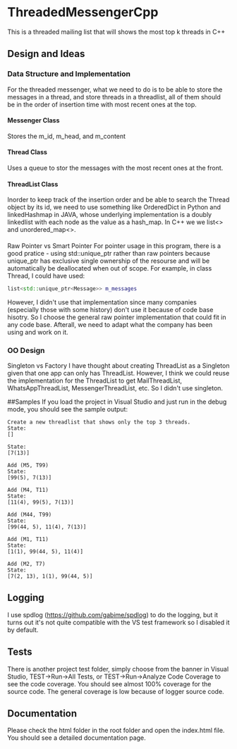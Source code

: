 # ThreadedMessengerCpp
This is a threaded mailing list that will shows the most top k threads in C++

## Design and Ideas
### Data Structure and Implementation
For the threaded messenger, what we need to do is to be able to store the messages in a thread,
and store threads in a threadlist, all of them should be in the order of insertion time with most recent ones at the top.
#### Messenger Class
Stores the m_id, m_head, and m_content
#### Thread Class
Uses a queue to stor the messages with the most recent ones at the front.
#### ThreadList Class
Inorder to keep track of the insertion order and be able to search the Thread object by its id, we need to use something like OrderedDict in Python and linkedHashmap in JAVA,
whose underlying implementation is a doubly linkedlist with each node as the value as a hash_map. In C++ we we list<> and unordered_map<>.
####
Raw Pointer vs Smart Pointer
For pointer usage in this program, there is a good pratice - using std::unique_ptr rather than raw pointers because unique_ptr has exclusive single ownership of the resourse and will be automatically be deallocated when out of scope. 
For example, in class Thread, I could have used:

```Cpp
list<std::unique_ptr<Message>> m_messages
```

However, I didn't use that implementation since many companies (especially those with some history) don't use it because of code base hisotry. So I choose the general raw pointer implementation that could fit in any code base. Afterall, we need to adapt what the company has been using and work on it.

### OO Design
Singleton vs Factory
I have thought about creating ThreadList as a Singleton given that one app can only has ThreadList. 
However, I think we could reuse the implementation for the ThreadList to get 
MailThreadList, WhatsAppThreadList, MessengerThreadList, etc. So I didn't use singleton.

##Samples
If you load the project in Visual Studio and just run in the debug mode, you should see the sample output:
```
Create a new threadlist that shows only the top 3 threads.
State: 
[]

State: 
[7(13)]

Add (M5, T99)
State: 
[99(5), 7(13)]

Add (M4, T11)
State: 
[11(4), 99(5), 7(13)]

Add (M44, T99)
State: 
[99(44, 5), 11(4), 7(13)]

Add (M1, T11)
State: 
[1(1), 99(44, 5), 11(4)]

Add (M2, T7)
State: 
[7(2, 13), 1(1), 99(44, 5)]

```

## Logging
I use spdlog (https://github.com/gabime/spdlog) to do the logging, but it turns out it's not quite compatible with the VS test framework so I disabled it by default.

## Tests
There is another project test folder, simply choose from the banner in Visual Studio, TEST->Run->All Tests,
or TEST->Run->Analyze Code Coverage to see the code coverage.
You should see almost 100% coverage for the source code. The general coverage is low because of logger source code.

## Documentation
Please check the html folder in the root folder and open the index.html file. You should see a detailed documentation page.
